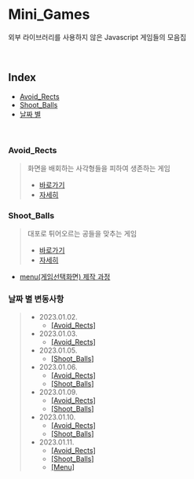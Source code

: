 # Mini_Games

외부 라이브러리를 사용하지 않은 Javascript 게임들의 모음집

<br/>

## Index

- [Avoid_Rects](#avoid_rects)
- [Shoot_Balls](#shoot_balls)
- [날짜 별](#날짜-별-변동사항)

<br/>

### Avoid_Rects

> 화면을 배회하는 사각형들을 피하여 생존하는 게임
>
> - [바로가기](https://sj70.github.io/mini_games/avoid_rects/run.html)
> - [자세히](/docs/avoid_rects.md#avoid_rects)

### Shoot_Balls

> 대포로 튀어오르는 공들을 맞추는 게임
>
> - [바로가기](https://sj70.github.io/mini_games/shoot_balls/run.html)
> - [자세히](/docs/shoot_balls.md#shoot_balls)

- [menu(게임선택화면) 제작 과정](/docs/menu.md#menu)

### 날짜 별 변동사항

> - 2023.01.02.
>   - [[Avoid_Rects]](./docs/avoid_rects.md#20230102)
> - 2023.01.03.
>   - [[Avoid_Rects]](./docs/avoid_rects.md#20230103)
> - 2023.01.05.
>   - [[Shoot_Balls]](./docs/shoot_balls.md#20230105)
> - 2023.01.06.
>   - [[Avoid_Rects]](./docs/avoid_rects.md#20230106)
>   - [[Shoot_Balls]](./docs/shoot_balls.md#20230106)
> - 2023.01.09.
>   - [[Avoid_Rects]](./docs/avoid_rects.md#20230109)
>   - [[Shoot_Balls]](./docs/shoot_balls.md#20230109)
> - 2023.01.10.
>   - [[Avoid_Rects]](./docs/avoid_rects.md#20230110)
>   - [[Shoot_Balls]](./docs/shoot_balls.md#20230110)
> - 2023.01.11.
>   - [[Avoid_Rects]](./docs/avoid_rects.md#20230111)
>   - [[Shoot_Balls]](./docs/shoot_balls.md#20230111)
>   - [[Menu]](./docs/menu.md#20230111)
